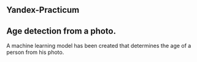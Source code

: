 ## Yandex-Practicum

## Age detection from a photo.   

A machine learning model has been created that determines the age of a person from his photo. 